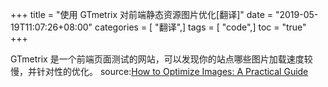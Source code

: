 +++
title = "使用 GTmetrix 对前端静态资源图片优化[翻译]"
date = "2019-05-19T11:07:26+08:00"
categories = [ "翻译",]
tags = [ "code",]
toc = "true"
+++


GTmetrix 是一个前端页面测试的网站，可以发现你的站点哪些图片加载速度较慢，并针对性的优化。
source:[How to Optimize Images: A Practical Guide](https://gtmetrix.com/blog/how-to-optimize-images-a-practical-guide/)
<!--more-->
